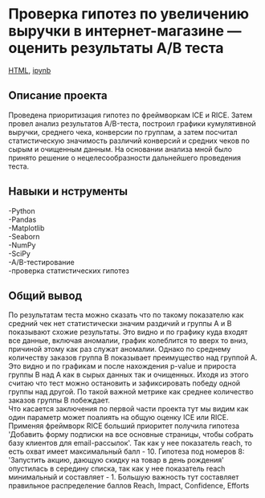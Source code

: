 # Проверка гипотез по увеличению выручки в интернет-магазине — оценить результаты A/B теста
[HTML](https://github.com/Eldarlakec/Portfolio/blob/main/Проект%209/Проверка%20гипотез%20по%20увеличению%20выручки%20в%20интернет-магазине%20—%20оценить%20результаты%20AB%20теста.html), [ipynb](https://github.com/Eldarlakec/Portfolio/blob/main/Проект%209/Проверка%20гипотез%20по%20увеличению%20выручки%20в%20интернет-магазине%20—%20оценить%20результаты%20AB%20теста.ipynb)

## Описание проекта
Проведена приоритизация гипотез по фреймворкам ICE и RICE. Затем провел анализ результатов A/B-теста, построил графики кумулятивной выручки, среднего чека, конверсии по группам, а затем посчитал статистическую значимость различий конверсий и средних чеков по сырым и очищенным данным. На основании анализа мной было принято решение о нецелесообразности дальнейшего проведения теста.
## Навыки и нструменты
-Python  
-Pandas  
-Matplotlib    
-Seaborn  
-NumPy  
-SciPy  
-A/B-тестирование  
-проверка статистических гипотез  
## Общий вывод
По результатам теста можно сказать что по такому показателю как средний чек нет статистически значим раздичий и группы A и B показывают схожие результаты. Это видно и по графику куда входят все данные, включая аномалии, график колеблится то вверх то вниз, причиной этому как раз служат аномалии. Однако по среднему количеству заказов группа B показывает преимущество над группой A. Это видно и по графикам и после нахождения p-value и прироста группы B над A как в сырых данных так и очищенных. Иходя из этого считаю что тест можно остановить и зафиксировать победу одной группы над другой. По такой важной метрике как среднее количество заказов группы B побеждает.  
Что касается заключения по первой части проекта тут мы видим как один параметр может поалиять на общую оценку ICE или RICE. Применяя фреймворк RICE больший приоритет получила гипотеза 'Добавить форму подписки на все основные страницы, чтобы собрать базу клиентов для email-рассылок'. Так как у нее показатель reach, то есть охват имеет максимальный балл - 10. Гипотеза под номеров 8: 'Запустить акцию, дающую скидку на товар в день рождения' опустилась в середину списка, так как у нее показатель reach минимальный и составляет - 1. Большую важность тут составляет правильное распределение баллов Reach, Impact, Confidence, Efforts


